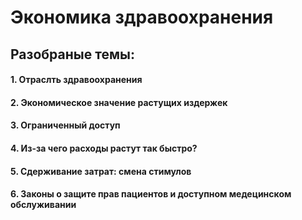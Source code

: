 # Экономика здравоохранения 

## Разобраные темы:
#### 1.  Отраслть здравоохранения
#### 2. Экономическое значение растущих издержек
#### 3. Ограниченный доступ
#### 4. Из-за чего расходы растут так быстро?
#### 5. Сдерживание затрат: смена стимулов
#### 6. Законы о защите прав пациентов и доступном медецинском обслуживании
